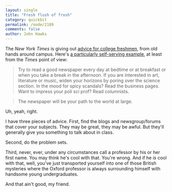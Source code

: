 ```yaml
---
layout: single 
title: "Fresh flush of frosh" 
category: quickbit
permalink: /node/2189
comments: false 
author: John Hawks 
---
```


The <i>New York Times</i> is giving out <a href="http://www.nytimes.com/2009/09/06/opinion/06collegeadvice.html">advice for college freshmen</a>, from old hands around campus. Here's <a href="http://www.nytimes.com/2009/09/06/opinion/06macgregorburns.html">a particularly self-serving example</a>, at least from the <i>Times</i> point of view: 

<blockquote>Try to read a good newspaper every day  at bedtime or at breakfast or when you take a break in the afternoon. If you are interested in art, literature or music, widen your horizons by poring over the science section. In the mood for spicy scandals? Read the business pages. Want to impress your poli sci prof? Read columnists.</blockquote>

<blockquote>The newspaper will be your path to the world at large.</blockquote>

Uh, yeah, right. 

I have three pieces of advice. First, find the blogs and newsgroup/forums that cover your subjects. They may be great, they may be awful. But they'll generally give you something to talk about in class. 

Second, do the problem sets. 

Third, never, ever, under any circumstances call a professor by his or her first name. You may think he's cool with that. You're wrong. And if he <i>is</i> cool with that, well, you've just transported yourself into one of those British mysteries where the Oxford professor is always surrounding himself with handsome young undergraduates. 

And that ain't good, my friend. 



